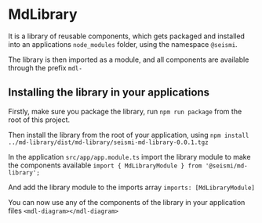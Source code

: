 # MdLibrary

It is a library of reusable components, which gets packaged and installed into an applications `node_modules` folder, using the namespace `@seismi`.

The library is then imported as a module, and all components are available through the prefix `mdl-`

## Installing the library in your applications

Firstly, make sure you package the library, run `npm run package` from the root of this project.

Then install the library from the root of your application, using `npm install ../md-library/dist/md-library/seismi-md-library-0.0.1.tgz`

In the application `src/app/app.module.ts` import the library module to make the components available
`import { MdLibraryModule } from '@seismi/md-library';`

And add the library module to the imports array
`imports: [MdLibraryModule]`

You can now use any of the components of the library in your application files `<mdl-diagram></mdl-diagram>`
